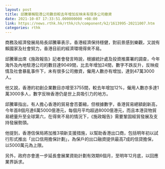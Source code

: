 ```yaml
---
layout: post
title: 邱騰華稱駐港公司數目較去年增加反映未有很多公司撤資
date: 2021-10-07 17:33:51.000000000 +08:00
link: https://news.rthk.hk/rthk/ch/component/k2/1613995-20211007.htm
categories: rthk
---
```


商務及經濟發展局局長邱騰華表示，香港經濟保持穩健，對前景感到樂觀，又說有賴國家及社會努力，香港目前的經濟環境得來不易。
 
邱騰華出席《施政報告》記者會發言時說，根據統計處及投資推廣署的調查，今年海外及內地駐港公司的數目達9049間，比去年增加24間，數字不跌反升，反映疫情及社會暴亂事件下，未有很多公司撤資，僱用人數亦有增加，達到47萬3000人。

他又說，香港的初創企業數目亦增至3755間，較去年增加12%，僱用人數亦多達1萬3000多人，數字反映香港仍是世上具吸引力的地方。

邱騰華指出，有人擔心香港的貿易會否萎縮，但根據數字，香港貿易總額創新高，今年首8個月達6萬5000億港元，每個月平均超過8000億港元，而且本港貨物貿易總量升至全球第六，在得來不易的情況下，《施政報告》需要鞏固經貿發展及支持發展勢頭。

他提到，香港信保局將加推3項新支援措施，以幫助香港出口商，包括明年初以試行形式推出「出口信用擔保計劃」，為保戶的出口融資提供最高7成的信貸擔保，以5000萬元為上限。

另外，政府亦會進一步延長會展業資助計劃有效期6個月，至明年12月底，以回應業界訴求。
